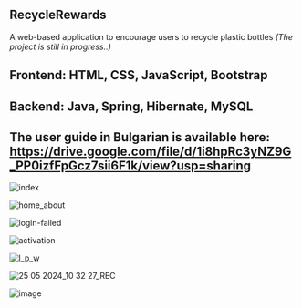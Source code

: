 ## RecycleRewards
A web-based application to encourage users to recycle plastic bottles
_(The project is still in progress..)_

## Frontend: HTML, CSS, JavaScript, Bootstrap

## Backend: Java, Spring, Hibernate, MySQL

## The user guide in Bulgarian is available here: https://drive.google.com/file/d/1i8hpRc3yNZ9G_PP0izfFpGcz7sii6F1k/view?usp=sharing

![index](https://github.com/runikolov01/RecycleRewards/assets/45116925/4899f371-bd0f-4d8b-9ac1-d5c132104ac0)

![home_about](https://github.com/runikolov01/RecycleRewards/assets/45116925/28c9ed3b-3761-4ef1-9a36-e895a32ec7f2)

![login-failed](https://github.com/runikolov01/RecycleRewards/assets/45116925/ccaa181d-ed7b-4478-a239-9840b2b2ba09)

![activation](https://github.com/runikolov01/RecycleRewards/assets/45116925/56c4d322-2161-4af9-8601-1c14300e92fd)

![l_p_w](https://github.com/runikolov01/RecycleRewards/assets/45116925/aaab0221-88eb-40f9-8db5-22ea39ed1dc5)

![25 05 2024_10 32 27_REC](https://github.com/runikolov01/RecycleRewards/assets/45116925/8492caf1-7d31-415c-9b56-f9c2c8232923)


![image](https://github.com/runikolov01/RecycleRewards/assets/45116925/f6b1a75e-8c62-4ca3-adcc-13225b9f42d3)
